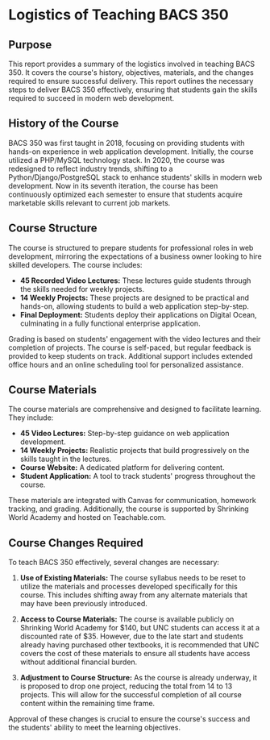 # Logistics of Teaching BACS 350

## Purpose

This report provides a summary of the logistics involved in teaching BACS 350. It covers the course's history, objectives, materials, and the changes required to ensure successful delivery.
This report outlines the necessary steps to deliver BACS 350 effectively, ensuring that students gain the skills required to succeed in modern web development.

## History of the Course

BACS 350 was first taught in 2018, focusing on providing students with hands-on experience in web application development. Initially, the course utilized a PHP/MySQL technology stack. In 2020, the course was redesigned to reflect industry trends, shifting to a Python/Django/PostgreSQL stack to enhance students' skills in modern web development. Now in its seventh iteration, the course has been continuously optimized each semester to ensure that students acquire marketable skills relevant to current job markets.

## Course Structure

The course is structured to prepare students for professional roles in web development, mirroring the expectations of a business owner looking to hire skilled developers. The course includes:

- **45 Recorded Video Lectures:** These lectures guide students through the skills needed for weekly projects.
- **14 Weekly Projects:** These projects are designed to be practical and hands-on, allowing students to build a web application step-by-step.
- **Final Deployment:** Students deploy their applications on Digital Ocean, culminating in a fully functional enterprise application.

Grading is based on students' engagement with the video lectures and their completion of projects. The course is self-paced, but regular feedback is provided to keep students on track. Additional support includes extended office hours and an online scheduling tool for personalized assistance.

## Course Materials

The course materials are comprehensive and designed to facilitate learning. They include:

- **45 Video Lectures:** Step-by-step guidance on web application development.
- **14 Weekly Projects:** Realistic projects that build progressively on the skills taught in the lectures.
- **Course Website:** A dedicated platform for delivering content.
- **Student Application:** A tool to track students' progress throughout the course.

These materials are integrated with Canvas for communication, homework tracking, and grading. Additionally, the course is supported by Shrinking World Academy and hosted on Teachable.com.

## Course Changes Required

To teach BACS 350 effectively, several changes are necessary:

1. **Use of Existing Materials:** The course syllabus needs to be reset to utilize the materials and processes developed specifically for this course. This includes shifting away from any alternate materials that may have been previously introduced.
   
2. **Access to Course Materials:** The course is available publicly on Shrinking World Academy for $140, but UNC students can access it at a discounted rate of $35. However, due to the late start and students already having purchased other textbooks, it is recommended that UNC covers the cost of these materials to ensure all students have access without additional financial burden.

3. **Adjustment to Course Structure:** As the course is already underway, it is proposed to drop one project, reducing the total from 14 to 13 projects. This will allow for the successful completion of all course content within the remaining time frame.

Approval of these changes is crucial to ensure the course's success and the students' ability to meet the learning objectives.

